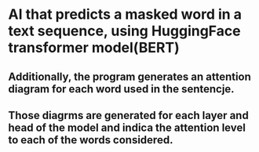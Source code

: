 # AI that predicts a masked word in a text sequence, using HuggingFace transformer model(BERT)
## Additionally, the program generates an attention diagram for each word used in the sentencje.
## Those diagrms are generated for each layer and head of the model and indica the attention level to each of the words considered. 

